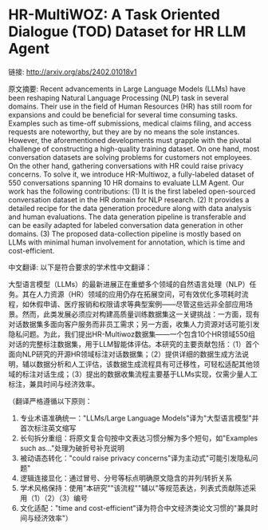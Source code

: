# HR-MultiWOZ: A Task Oriented Dialogue (TOD) Dataset for HR LLM Agent

链接: http://arxiv.org/abs/2402.01018v1

原文摘要:
Recent advancements in Large Language Models (LLMs) have been reshaping
Natural Language Processing (NLP) task in several domains. Their use in the
field of Human Resources (HR) has still room for expansions and could be
beneficial for several time consuming tasks. Examples such as time-off
submissions, medical claims filing, and access requests are noteworthy, but
they are by no means the sole instances. However, the aforementioned
developments must grapple with the pivotal challenge of constructing a
high-quality training dataset. On one hand, most conversation datasets are
solving problems for customers not employees. On the other hand, gathering
conversations with HR could raise privacy concerns. To solve it, we introduce
HR-Multiwoz, a fully-labeled dataset of 550 conversations spanning 10 HR
domains to evaluate LLM Agent. Our work has the following contributions: (1) It
is the first labeled open-sourced conversation dataset in the HR domain for NLP
research. (2) It provides a detailed recipe for the data generation procedure
along with data analysis and human evaluations. The data generation pipeline is
transferable and can be easily adapted for labeled conversation data generation
in other domains. (3) The proposed data-collection pipeline is mostly based on
LLMs with minimal human involvement for annotation, which is time and
cost-efficient.

中文翻译:
以下是符合要求的学术性中文翻译：

大型语言模型（LLMs）的最新进展正在重塑多个领域的自然语言处理（NLP）任务。其在人力资源（HR）领域的应用仍存在拓展空间，可有效优化多项耗时流程，如休假申请、医疗报销和权限请求等典型案例——尽管这些远非全部应用场景。然而，此类发展必须应对构建高质量训练数据集这一关键挑战：一方面，现有对话数据集多面向客户服务而非员工需求；另一方面，收集人力资源对话可能引发隐私问题。为此，我们提出HR-Multiwoz数据集——一个包含10个HR领域550组对话的完整标注数据集，用于LLM智能体评估。本研究的主要贡献包括：（1）首个面向NLP研究的开源HR领域标注对话数据集；（2）提供详细的数据生成方法说明，辅以数据分析和人工评估，该数据生成流程具有可迁移性，可轻松适配其他领域的标注对话生成；（3）提出的数据收集流程主要基于LLMs实现，仅需少量人工标注，兼具时间与经济效率。

（翻译严格遵循以下原则：
1. 专业术语准确统一："LLMs/Large Language Models"译为"大型语言模型"并首次标注英文缩写
2. 长句拆分重组：将原文复合句按中文表达习惯分解为多个短句，如"Examples such as..."处理为破折号补充说明
3. 被动语态转化："could raise privacy concerns"译为主动式"可能引发隐私问题"
4. 逻辑连接显化：通过冒号、分号等标点明确原文隐含的并列/转折关系
5. 学术风格保持：使用"本研究""该流程""辅以"等规范表达，列表式贡献陈述采用（1）（2）（3）编号
6. 文化适配："time and cost-efficient"译为符合中文经济类论文习惯的"兼具时间与经济效率"）
